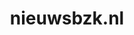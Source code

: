 ---
layout: post
title:  "nieuwsbzk.nl"
internal_url:  "/dutchgov/nieuwsbzk.nl.html"
categories: dutchgov
---